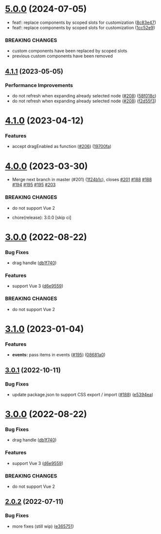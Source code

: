 # [5.0.0](https://github.com/jledentu/vue-finder/compare/v4.1.1...v5.0.0) (2024-07-05)


* feat!: replace components by scoped slots for customization ([8c83e47](https://github.com/jledentu/vue-finder/commit/8c83e4764dd9a5628849a3a54278daa8926fd361))
* feat!: replace components by scoped slots for customization ([1cc52e9](https://github.com/jledentu/vue-finder/commit/1cc52e9acae41719b2d92d7bb2c5aa2e7e68d180))


### BREAKING CHANGES

* custom components have been replaced by scoped slots
* previous custom components have been removed

## [4.1.1](https://github.com/jledentu/vue-finder/compare/v4.1.0...v4.1.1) (2023-05-05)


### Performance Improvements

* do not refresh when expanding already selected  node ([#208](https://github.com/jledentu/vue-finder/issues/208)) ([58f018c](https://github.com/jledentu/vue-finder/commit/58f018c1e027d036f8431f3868b4e3774ac71c51))
* do not refresh when expanding already selected  node ([#208](https://github.com/jledentu/vue-finder/issues/208)) ([f2d55f3](https://github.com/jledentu/vue-finder/commit/f2d55f3373b1842d5d0fcddb8b434a8342748c9b))

# [4.1.0](https://github.com/jledentu/vue-finder/compare/v4.0.0...v4.1.0) (2023-04-12)


### Features

* accept dragEnabled as function ([#206](https://github.com/jledentu/vue-finder/issues/206)) ([19700fa](https://github.com/jledentu/vue-finder/commit/19700fa2cd9bcd5eb193c10729d03775263455a5))

# [4.0.0](https://github.com/jledentu/vue-finder/compare/v3.1.0...v4.0.0) (2023-03-30)


* Merge next branch in master (#201) ([1f24b1c](https://github.com/jledentu/vue-finder/commit/1f24b1c20f127cd5a8f9ebecdc3be8bc680fd241)), closes [#201](https://github.com/jledentu/vue-finder/issues/201) [#188](https://github.com/jledentu/vue-finder/issues/188) [#188](https://github.com/jledentu/vue-finder/issues/188) [#194](https://github.com/jledentu/vue-finder/issues/194) [#195](https://github.com/jledentu/vue-finder/issues/195) [#195](https://github.com/jledentu/vue-finder/issues/195) [#203](https://github.com/jledentu/vue-finder/issues/203)


### BREAKING CHANGES

* do not support Vue 2

* chore(release): 3.0.0 [skip ci]

# [3.0.0](https://github.com/jledentu/vue-finder/compare/v2.0.2...v3.0.0) (2022-08-22)

### Bug Fixes

* drag handle ([db1f740](https://github.com/jledentu/vue-finder/commit/db1f7406c7b98793db7b3eda65220930ab583d25))

### Features

* support Vue 3 ([d6e9559](https://github.com/jledentu/vue-finder/commit/d6e955943f41b67f8b5b21d0e9df0ff02c616d2d))

### BREAKING CHANGES

* do not support Vue 2

# [3.1.0](https://github.com/jledentu/vue-finder/compare/v3.0.1...v3.1.0) (2023-01-04)


### Features

* **events:** pass items in events ([#195](https://github.com/jledentu/vue-finder/issues/195)) ([08681a0](https://github.com/jledentu/vue-finder/commit/08681a04dd3388b61174d44b6fb4dc24ad78245a))

## [3.0.1](https://github.com/jledentu/vue-finder/compare/v3.0.0...v3.0.1) (2022-10-11)


### Bug Fixes

* update package.json to support CSS export / import ([#188](https://github.com/jledentu/vue-finder/issues/188)) ([e5394ea](https://github.com/jledentu/vue-finder/commit/e5394ea7840a2f9b828da7be8743505d41c0c366))

# [3.0.0](https://github.com/jledentu/vue-finder/compare/v2.0.2...v3.0.0) (2022-08-22)


### Bug Fixes

* drag handle ([db1f740](https://github.com/jledentu/vue-finder/commit/db1f7406c7b98793db7b3eda65220930ab583d25))


### Features

* support Vue 3 ([d6e9559](https://github.com/jledentu/vue-finder/commit/d6e955943f41b67f8b5b21d0e9df0ff02c616d2d))


### BREAKING CHANGES

* do not support Vue 2

## [2.0.2](https://github.com/jledentu/vue-finder/compare/v2.0.1...v2.0.2) (2022-07-11)


### Bug Fixes

* more fixes (still wip) ([e365751](https://github.com/jledentu/vue-finder/commit/e3657517985573b09bbcc2971d67c8123d327a25))
